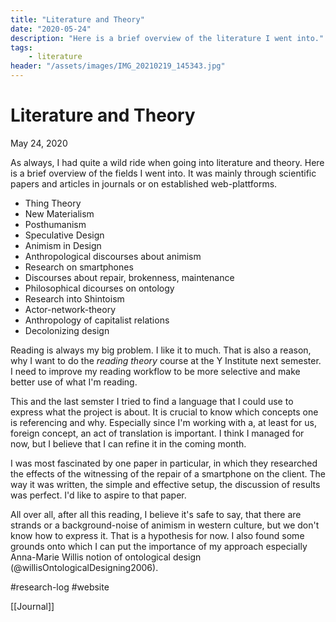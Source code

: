 ```yaml
---
title: "Literature and Theory"
date: "2020-05-24"
description: "Here is a brief overview of the literature I went into."
tags:
    - literature
header: "/assets/images/IMG_20210219_145343.jpg"
---
```

# Literature and Theory
May 24, 2020

As always, I had quite a wild ride when going into literature and theory. Here is a brief overview of the fields I went into. It was mainly through scientific papers and articles in journals or on established web-plattforms. 

- Thing Theory
- New Materialism
- Posthumanism
- Speculative Design
- Animism in Design
- Anthropological discourses about animism
- Research on smartphones
- Discourses about repair, brokenness, maintenance
- Philosophical dicourses on ontology
- Research into Shintoism
- Actor-network-theory
- Anthropology of capitalist relations
- Decolonizing design

Reading is always my big problem. I like it to much. That is also a reason, why I want to do the _reading theory_ course at the Y Institute next semester. I need to improve my reading workflow to be more selective and make better use of what I'm reading.

This and the last semster I tried to find a language that I could use to express what the project is about. It is crucial to know which concepts one is referencing and why. Especially since I'm working with a, at least for us, foreign concept, an act of translation is important. I think I managed for now, but I believe that I can refine it in the coming month.

I was most fascinated by one paper in particular, in which they researched the effects of the witnessing of the repair of a smartphone on the client. The way it was written, the simple and effective setup, the discussion of results was perfect. I'd like to aspire to that paper.

All over all, after all this reading, I believe it's safe to say, that there are strands or a background-noise of animism in western culture, but we don't know how to express it. That is a hypothesis for now. I also found some grounds onto which I can put the importance of my approach especially Anna-Marie Willis notion of ontological design (@willisOntologicalDesigning2006).

#research-log #website

[[Journal]]